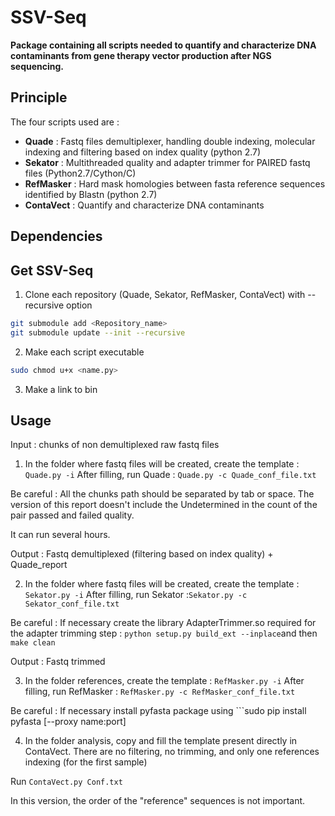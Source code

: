 # SSV-Seq

**Package containing all scripts needed to quantify and characterize DNA contaminants from gene therapy vector production after NGS sequencing.** 

## Principle

The four scripts used are : 

* **Quade** : Fastq files demultiplexer, handling double indexing, molecular indexing and filtering based on index quality (python 2.7)
* **Sekator** : Multithreaded quality and adapter trimmer for PAIRED fastq files (Python2.7/Cython/C)
* **RefMasker** : Hard mask homologies between fasta reference sequences identified by Blastn (python 2.7)
* **ContaVect** : Quantify and characterize DNA contaminants

## Dependencies 

## Get SSV-Seq 

1. Clone each repository (Quade, Sekator, RefMasker, ContaVect) with --recursive option
```bash
git submodule add <Repository_name> 
git submodule update --init --recursive 
```

2. Make each script executable 
```bash
sudo chmod u+x <name.py>
```

3. Make a link to bin 

## Usage 

Input : chunks of non demultiplexed raw fastq files 

1. In the folder where fastq files will be created, create the template : ```Quade.py -i```
After filling, run Quade : ```Quade.py -c Quade_conf_file.txt```

Be careful : All the chunks path should be separated by tab or space. 
The version of this report doesn't include the Undetermined in the count of the pair passed and failed quality.

It can run several hours.

Output : Fastq demultiplexed (filtering based on index quality) +  Quade_report 

2. In the folder where fastq files will be created, create the template : ```Sekator.py -i```
After filling, run Sekator :```Sekator.py -c Sekator_conf_file.txt```

Be careful : If necessary create the library AdapterTrimmer.so required for the adapter trimming step :
```python setup.py build_ext --inplace```and then ```make clean```

Output : Fastq trimmed

3. In the folder references, create the template : ```RefMasker.py -i```
After filling, run RefMasker : ```RefMasker.py -c RefMasker_conf_file.txt```

Be careful : If necessary install pyfasta package using ```sudo pip install pyfasta [--proxy name:port]

4. In the folder analysis, copy and fill the template present directly in ContaVect.
There are no filtering, no trimming, and only one references indexing (for the first sample)

Run ```ContaVect.py Conf.txt```

In this version, the order of the "reference" sequences is not important. 



